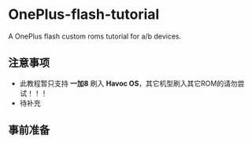 # OnePlus-flash-tutorial

A OnePlus flash custom roms tutorial for a/b devices.

## 注意事项

- 此教程暂只支持 **一加8** 刷入 **Havoc OS**，其它机型刷入其它ROM的请勿尝试！！！
- 待补充

## 事前准备
